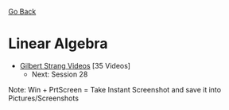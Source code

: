 [Go Back](https://github.com/arm-on/plan/blob/main/README.md)

# Linear Algebra 
- [Gilbert Strang Videos](https://www.youtube.com/watch?v=QVKj3LADCnA&list=PL49CF3715CB9EF31D&index=1) [35 Videos]
    - Next: Session 28

Note: Win + PrtScreen = Take Instant Screenshot and save it into Pictures/Screenshots